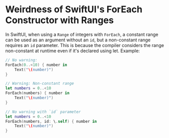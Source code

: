 # Weirdness of SwiftUI's ForEach Constructor with Ranges

In SwiftUI, when using a `Range` of integers with `ForEach`, a constant range can be used as an argument without an `id`, but a non-constant range requires an `id` parameter. This is because the compiler considers the range non-constant at runtime even if it's declared using let. Example:

```swift
// No warning:
ForEach(0..<10) { number in
    Text("\(number)")
}

// Warning: Non-constant range
let numbers = 0..<10
ForEach(numbers) { number in
    Text("\(number)")
}

// No warning with `id` parameter
let numbers = 0..<10
ForEach(numbers, id: \.self) { number in
    Text("\(number)")
}
```
